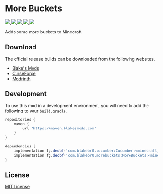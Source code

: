# More Buckets

<p align="left">
    <a href="https://blakesmods.com/more-buckets" alt="Downloads">
        <img src="https://img.shields.io/endpoint?url=https://api.blakesmods.com/v2/badges/morebuckets/downloads&style=for-the-badge" />
    </a>
    <a href="https://blakesmods.com/more-buckets" alt="Latest Version">
        <img src="https://img.shields.io/endpoint?url=https://api.blakesmods.com/v2/badges/morebuckets/version&style=for-the-badge" />
    </a>
    <a href="https://blakesmods.com/more-buckets" alt="Minecraft Version">
        <img src="https://img.shields.io/endpoint?url=https://api.blakesmods.com/v2/badges/morebuckets/mc_version&style=for-the-badge" />
    </a>
    <a href="https://blakesmods.com/docs/morebuckets" alt="Docs">
        <img src="https://img.shields.io/static/v1?label=docs&message=view&color=brightgreen&style=for-the-badge" />
    </a>
    <a href="https://blakesmods.com/wiki/morebuckets" alt="Wiki">
        <img src="https://img.shields.io/static/v1?label=wiki&message=view&color=brightgreen&style=for-the-badge" />
    </a>
</p>

Adds some more buckets to Minecraft.

## Download

The official release builds can be downloaded from the following websites.

- [Blake's Mods](https://blakesmods.com/more-buckets/download)
- [CurseForge](https://www.curseforge.com/minecraft/mc-mods/more-buckets)
- [Modrinth](https://modrinth.com/mod/more-buckets)

## Development

To use this mod in a development environment, you will need to add the following to your `build.gradle`.

```groovy
repositories {
    maven {
        url 'https://maven.blakesmods.com'
    }
}

dependencies {
    implementation fg.deobf('com.blakebr0.cucumber:Cucumber:<minecraft_version>-<mod_version>')
    implementation fg.deobf('com.blakebr0.morebuckets:MoreBuckets:<minecraft_version>-<mod_version>')
}
```

## License

[MIT License](./LICENSE)
